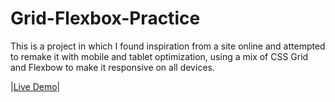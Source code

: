 # Grid-Flexbox-Practice
This is a project in which I found inspiration from a site online and attempted to remake it with mobile and tablet optimization,
using a mix of CSS Grid and Flexbow to make it responsive on all devices.

|[Live Demo](https://lucaraso.github.io/Grid-Flexbox-Practice/)|
